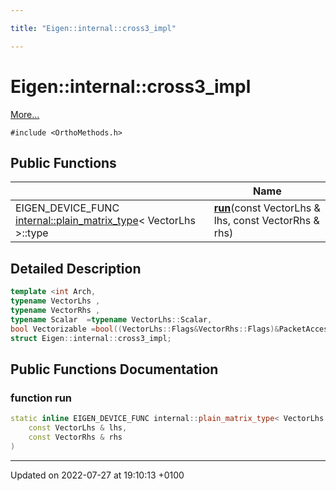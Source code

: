 ```yaml
---

title: "Eigen::internal::cross3_impl"

---
```


# Eigen::internal::cross3_impl



 [More...](#detailed-description)


`#include <OrthoMethods.h>`

## Public Functions

|                | Name           |
| -------------- | -------------- |
| EIGEN_DEVICE_FUNC <a href="http://example.org/classes/structeigen_1_1internal_1_1plain__matrix__type/">internal::plain_matrix_type</a>< VectorLhs >::type | **[run](http://example.org/classes/structeigen_1_1internal_1_1cross3__impl/#function-run)**(const VectorLhs & lhs, const VectorRhs & rhs) |

## Detailed Description

```cpp
template <int Arch,
typename VectorLhs ,
typename VectorRhs ,
typename Scalar  =typename VectorLhs::Scalar,
bool Vectorizable =bool((VectorLhs::Flags&VectorRhs::Flags)&PacketAccessBit)>
struct Eigen::internal::cross3_impl;
```

## Public Functions Documentation

### function run

```cpp
static inline EIGEN_DEVICE_FUNC internal::plain_matrix_type< VectorLhs >::type run(
    const VectorLhs & lhs,
    const VectorRhs & rhs
)
```


-------------------------------

Updated on 2022-07-27 at 19:10:13 +0100